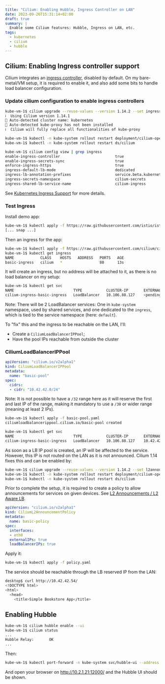```yaml
---
title: "Cilium: Enabling Hubble, Ingress Controller on LAN"
date: 2023-09-26T15:31:14+02:00
draft: true
summary: |
  Enable some Cilium features: Hubble, Ingress on LAN, etc.
tags:
  - kubernetes
  - cilium
  - hubble
---
```


## Cilium: Enabling Ingress controller support

Cilium integrates an [ingress controller](https://docs.cilium.io/en/stable/network/servicemesh/ingress/), disabled by default. On my bare-metal/VM setup, it is required to enable it, and also add some bits to handle load balancer configuration.

### Update cilium configuration to enable ingress controllers

```sh
kube-vm-1$ cilium upgrade --reuse-values --version 1.14.2 --set ingressController.enabled=true --set ingressController.loadbalancerMode=dedicated
ℹ️  Using Cilium version 1.14.1
🔮 Auto-detected cluster name: kubernetes
🔮 Auto-detected kube-proxy has not been installed
ℹ️  Cilium will fully replace all functionalities of kube-proxy

kube-vm-1$ kubectl -n kube-system rollout restart deployment/cilium-operator
kube-vm-1$ kubectl -n kube-system rollout restart ds/cilium

kube-vm-1$ cilium config view | grep ingress
enable-ingress-controller                         true
enable-ingress-secrets-sync                       true
enforce-ingress-https                             true
ingress-default-lb-mode                           dedicated
ingress-lb-annotation-prefixes                    service.beta.kubernetes.io service.kubernetes.io cloud.google.com
ingress-secrets-namespace                         cilium-secrets
ingress-shared-lb-service-name                    cilium-ingress
```

See [Kubernetes Ingress Support](https://docs.cilium.io/en/stable/network/servicemesh/ingress/) for more details.


### Test Ingress

Install demo app:

```sh
kube-vm-1$ kubectl apply -f https://raw.githubusercontent.com/istio/istio/release-1.11/samples/bookinfo/platform/kube/bookinfo.yaml
[... snap ...]
```

Then an ingress for the app:

```sh
kube-vm-1$ kubectl apply -f https://raw.githubusercontent.com/cilium/cilium/1.14.2/examples/kubernetes/servicemesh/basic-ingress.yaml
kube-vm-1$ kubectl get ingress
NAME            CLASS    HOSTS   ADDRESS   PORTS   AGE
basic-ingress   cilium   *                 80      13s

```

It will create an ingress, but no address will be attached to it, as there is no load balancer on my setup:

```sh
kube-vm-1$ kubectl get svc
NAME                           TYPE           CLUSTER-IP       EXTERNAL-IP   PORT(S)                      AGE
cilium-ingress-basic-ingress   LoadBalancer   10.106.88.127    <pending>     80:31803/TCP,443:31392/TCP   34s
```

Note: There will be 2 LoadBalancer services: One in `kube-system` namespace, used by shared services, and one dedicated to the `ingress`, which is tied to the service namespace (here: `default`).


To "fix" this and the ingress to be reachable on the LAN, I'll:

* Create a `CiliumLoadBalancerIPPool`;
* Have the pool IPs reachable from outside the cluster


### CiliumLoadBalancerIPPool

```yaml
apiVersion: "cilium.io/v2alpha1"
kind: CiliumLoadBalancerIPPool
metadata:
  name: "basic-pool"
spec:
  cidrs:
  - cidr: "10.42.42.0/24"
```

Note: It is not possible to have a `/32` range here as it will reserve the first and last IP of the range, making it mandatory to use a `/30` or wider range (meaning at least 2 IPs).

```sh
kube-vm-1$ kubectl apply -f basic-pool.yaml
ciliumloadbalancerippool.cilium.io/basic-pool created

kube-vm-1$ kubectl get svc
NAME                           TYPE           CLUSTER-IP       EXTERNAL-IP   PORT(S)                      AGE
cilium-ingress-basic-ingress   LoadBalancer   10.106.88.127    10.42.42.54   80:31803/TCP,443:31392/TCP   34s
```

As soon as a LB IP pool is created, an IP will be affected to the service. However, this IP is not routed on the LAN as it is not announced. Cilium 1.14 fixes this and can be enabled by:

```sh
kube-vm-1$ cilium upgrade --reuse-values --version 1.14.2 --set l2announcements.enabled=true --set externalIPs.enabled=true --set devices=eth+
kube-vm-1$ kubectl -n kube-system rollout restart deployment/cilium-operator
kube-vm-1$ kubectl -n kube-system rollout restart ds/cilium
```

Prior to complete the setup, it is required to create a policy to allow announcements for services on given devices. See [L2 Announcements / L2 Aware LB](https://docs.cilium.io/en/latest/network/l2-announcements/).

```yaml
apiVersion: "cilium.io/v2alpha1"
kind: CiliumL2AnnouncementPolicy
metadata:
  name: basic-policy
spec:
  interfaces:
  - eth0
  externalIPs: true
  loadBalancerIPs: true
```

Apply it:

```sh
kube-vm-1$ kubectl apply -f policy.yaml
```

The service should be reachable through the LB reserved IP from the LAN:

```sh
desktop$ curl http://10.42.42.54/
<!DOCTYPE html>
<html>
  <head>
    <title>Simple Bookstore App</title>

```

## Enabling Hubble

```sh
kube-vm-1$ cilium hubble enable --ui
kube-vm-1$ cilium status
...
Hubble Relay:       OK
...
```

Then:

```sh
kube-vm-1$ kubectl port-forward -n kube-system svc/hubble-ui --address 10.2.1.21 12000:80
```

And open your browser on http://10.2.1.21:12000/ and the Hubble UI should be shown.